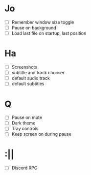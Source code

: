 # Jo

* [ ] Remember window size toggle
* [ ] Pause on background
* [ ] Load last file on startup, last position

# Ha

* [ ] Screenshots
* [ ] subtitle and track chooser
* [ ] default audio track
* [ ] default subtitles

# Q

* [ ] Pause on mute
* [ ] Dark theme
* [ ] Tray controls
* [ ] Keep screen on during pause

# :||

* [ ] Discord RPC
